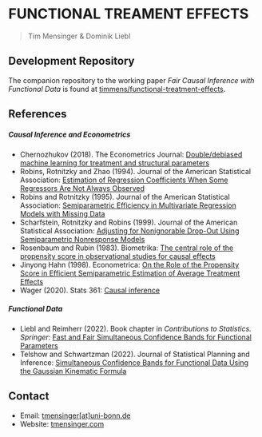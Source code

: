 # FUNCTIONAL TREAMENT EFFECTS

> Tim Mensinger & Dominik Liebl

## Development Repository

The companion repository to the working paper *Fair Causal Inference with Functional
Data* is found at
[timmens/functional-treatment-effects](https://github.com/timmens/functional-treatment-effects).

## References

##### Causal Inference and Econometrics

- Chernozhukov (2018). The Econometrics Journal:
  [Double/debiased machine learning for treatment and structural parameters](https://academic.oup.com/ectj/article/21/1/C1/5056401)
- Robins, Rotnitzky and Zhao (1994). Journal of the American Statistical Association:
  [Estimation of Regression Coefficients When Some Regressors Are Not Always Observed](https://www.jstor.org/stable/2290910#metadata_info_tab_contents)
- Robins and Rotnitzky (1995). Journal of the American Statistical Association:
  [Semiparametric Efficiency in Multivariate Regression Models with Missing Data](https://www.jstor.org/stable/2291135#metadata_info_tab_contents)
- Scharfstein, Rotnitzky and Robins (1999). Journal of the American Statistical
  Association:
  [Adjusting for Nonignorable Drop-Out Using Semiparametric Nonresponse Models](https://www.tandfonline.com/doi/abs/10.1080/01621459.1999.10473862)
- Rosenbaum and Rubin (1983). Biometrika:
  [The central role of the propensity score in observational studies for causal effects](https://academic.oup.com/biomet/article/70/1/41/240879)
- Jinyong Hahn (1998). Econometrica:
  [On the Role of the Propensity Score in Efficient Semiparametric Estimation of Average Treatment Effects](https://www.jstor.org/stable/2998560)
- Wager (2020). Stats 361:
  [Causal inference](https://web.stanford.edu/~swager/stats361.pdf)

##### Functional Data

- Liebl and Reimherr (2022). Book chapter in *Contributions to Statistics. Springer*:
  [Fast and Fair Simultaneous Confidence Bands for Functional Parameters](https://arxiv.org/abs/1910.00131)
- Telshow and Schwartzman (2022). Journal of Statistical Planning and Inference:
  [Simultaneous Confidence Bands for Functional Data Using the Gaussian Kinematic Formula](https://www.sciencedirect.com/science/article/abs/pii/S0378375821000598)

## Contact

- Email: [tmensinger\[at\]uni-bonn.de](mailto:tmensinger@uni-bonn.de)
- Website: [tmensinger.com](tmensinger.com)
